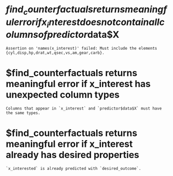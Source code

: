# $find_counterfactuals returns meaningful error if x_interest does not contain all columns of predictor$data$X

    Assertion on 'names(x_interest)' failed: Must include the elements {cyl,disp,hp,drat,wt,qsec,vs,am,gear,carb}.

# $find_counterfactuals returns meaningful error if x_interest has unexpected column types

    Columns that appear in `x_interest` and `predictor$data$X` must have the same types.

# $find_counterfactuals returns meaningful error if x_interest already has desired properties

    `x_interested` is already predicted with `desired_outcome`.

